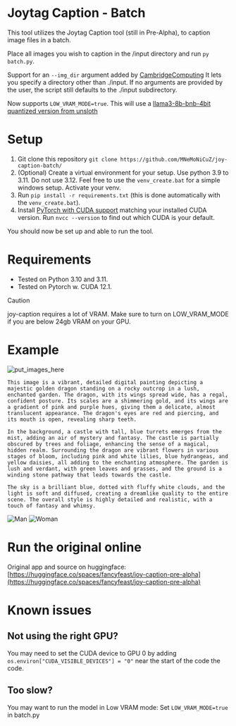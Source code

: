 # Joytag Caption - Batch
This tool utilizes the Joytag Caption tool (still in Pre-Alpha), to caption image files in a batch.

Place all images you wish to caption in the /input directory and run `py batch.py`.

Support for an `--img_dir` argument added by [CambridgeComputing](https://github.com/CambridgeComputing) It lets you specify a directory other than ./input. If no arguments are provided by the user, the script still defaults to the ./input subdirectory.

Now supports `LOW_VRAM_MODE=true`. This will use a [llama3-8b-bnb-4bit quantized version from unsloth](https://huggingface.co/unsloth/llama-3-8b-bnb-4bit)

# Setup
1. Git clone this repository `git clone https://github.com/MNeMoNiCuZ/joy-caption-batch/`
2. (Optional) Create a virtual environment for your setup. Use python 3.9 to 3.11. Do not use 3.12. Feel free to use the `venv_create.bat` for a simple windows setup. Activate your venv.
3. Run `pip install -r requirements.txt` (this is done automatically with the `venv_create.bat`).
4. Install [PyTorch with CUDA support](https://pytorch.org/) matching your installed CUDA version. Run `nvcc --version` to find out which CUDA is your default.

You should now be set up and able to run the tool.

# Requirements
- Tested on Python 3.10 and 3.11.
- Tested on Pytorch w. CUDA 12.1.

> [!CAUTION]
> joy-caption requires a lot of VRAM. Make sure to turn on LOW_VRAM_MODE if you are below 24gb VRAM on your GPU.

# Example
![put_images_here](https://github.com/user-attachments/assets/a24251e5-6df6-44d4-a231-b74da9fcd8ca)
```
This image is a vibrant, detailed digital painting depicting a majestic golden dragon standing on a rocky outcrop in a lush, enchanted garden. The dragon, with its wings spread wide, has a regal, confident posture. Its scales are a shimmering gold, and its wings are a gradient of pink and purple hues, giving them a delicate, almost translucent appearance. The dragon's eyes are red and piercing, and its mouth is open, revealing sharp teeth.

In the background, a castle with tall, blue turrets emerges from the mist, adding an air of mystery and fantasy. The castle is partially obscured by trees and foliage, enhancing the sense of a magical, hidden realm. Surrounding the dragon are vibrant flowers in various stages of bloom, including pink and white lilies, blue hydrangeas, and yellow daisies, all adding to the enchanting atmosphere. The garden is lush and verdant, with green leaves and grasses, and the ground is a winding stone pathway that leads towards the castle.

The sky is a brilliant blue, dotted with fluffy white clouds, and the light is soft and diffused, creating a dreamlike quality to the entire scene. The overall style is highly detailed and realistic, with a touch of fantasy and whimsy.
```
![Man](https://github.com/user-attachments/assets/627fe206-fce3-43aa-8ede-b203dfa7f199)
![Woman](https://github.com/user-attachments/assets/6a22d1b5-8a28-42ea-a330-2886ab009aaf)


# Run the original online
Original app and source on huggingface: [https://huggingface.co/spaces/fancyfeast/joy-caption-pre-alpha](https://huggingface.co/spaces/fancyfeast/joy-caption-pre-alpha)


# Known issues
## Not using the right GPU?
You may need to set the CUDA device to GPU 0 by adding `os.environ["CUDA_VISIBLE_DEVICES"] = "0"` near the start of the code the code.

## Too slow?
You may want to run the model in Low VRAM mode: Set `LOW_VRAM_MODE=true` in batch.py

